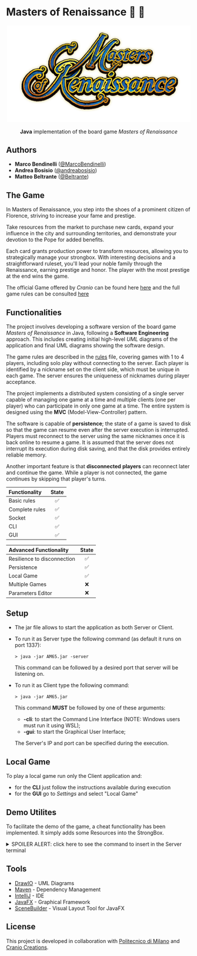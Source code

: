 # Masters of Renaissance :flower_playing_cards: :game_die:

<div align="center">

<img src="deliverables/utils/logo.png?raw=true" alt="Masters of Renaissance" width="500">

**Java** implementation of the board game *Masters of Renaissance*

</div>

## Authors

- **Marco Bendinelli** ([@MarcoBendinelli](https://github.com/MarcoBendinelli))
- **Andrea Bosisio** ([@andreabosisio](https://github.com/andreabosisio))
- **Matteo Beltrante** ([@Beltrante](https://github.com/Beltrante))

## The Game

In Masters of Renaissance, you step into the shoes of a prominent citizen of Florence, striving to increase your fame and prestige.

Take resources from the market to purchase new cards, expand your influence in the city and surrounding territories, and demonstrate your devotion to the Pope for added benefits.

Each card grants production power to transform resources, allowing you to strategically manage your strongbox. With interesting decisions and a straightforward ruleset, you'll lead your noble family through the Renaissance, earning prestige and honor. The player with the most prestige at the end wins the game.

The official Game offered by *Cranio* can be found here [here](https://craniocreations.it/en/product/master-of-renaissance) and the full game rules can be consulted [here](deliverables/utils/rules.pdf)

## Functionalities

The project involves developing a software version of the board game _Masters of Renaissance_ in Java, following a **Software Engineering** approach. This includes creating initial high-level _UML_ diagrams of the application and final UML diagrams showing the software design.

The game rules are described in the [rules](deliverables/utils/rules.pdf) file, covering games with 1 to 4 players, including solo play without connecting to the server. Each player is identified by a nickname set on the client side, which must be unique in each game. The server ensures the uniqueness of nicknames during player acceptance.

The project implements a distributed system consisting of a single server capable of managing one game at a time and multiple clients (one per player) who can participate in only one game at a time. The entire system is designed using the **MVC** (Model-View-Controller) pattern.

The software is capable of **persistence**; the state of a game is saved to disk so that the game can resume even after the server execution is interrupted. Players must reconnect to the server using the same nicknames once it is back online to resume a game. It is assumed that the server does not interrupt its execution during disk saving, and that the disk provides entirely reliable memory.

Another important feature is that **disconnected** **players** can reconnect later and continue the game. While a player is not connected, the game continues by skipping that player's turns.

| Functionality | State |
|:-----------------------|:------------------------------------:|
| Basic rules | ✅ |
| Complete rules | ✅ |
| Socket | ✅ |
| CLI | ✅ |
| GUI | ✅ |

| Advanced Functionality | State |
|:-----------------------|:------------------------------------:|
| Resilience to disconnection | ✅ |
| Persistence | ✅ |
| Local Game | ✅ |
| Multiple Games | ❌ |
| Parameters Editor | ❌ |

## Setup

- The jar file allows to start the application as both Server or Client.
- To run it as Server type the following command (as default it runs on port 1337):
    ```shell
    > java -jar AM65.jar -server
    ```
  This command can be followed by a desired port that server will be listening on.

  
- To run it as Client type the following command:
    ```shell
    > java -jar AM65.jar
    ```
    This command **MUST** be followed by one of these arguments:
  - **-cli**: to start the Command Line Interface (NOTE: Windows users must run it using WSL);
  - **-gui**: to start the Graphical User Interface;
  
  The Server's IP and port can be specified during the execution.
  
 ## Local Game
 
 To play a local game run only the Client application and:
  - for the **CLI** just follow the instructions available during execution
  - for the **GUI** go to *Settings* and select "Local Game"
  
 ## Demo Utilites
 
 To facilitate the demo of the game, a cheat functionality has been implemented. It simply adds some Resources into the StrongBox.

<details>
  <summary>SPOILER ALERT: click here to see the command to insert in the Server terminal</summary>
     
    > cheat
     
</details>
 
 ## Tools
 
 * [DrawIO](http://draw.io) - UML Diagrams
 * [Maven](https://maven.apache.org/) - Dependency Management
 * [IntelliJ](https://www.jetbrains.com/idea/) - IDE
 * [JavaFX](https://openjfx.io) - Graphical Framework
 * [SceneBuilder](https://gluonhq.com/products/scene-builder/) - Visual Layout Tool for JavaFX
 
 ## License
 
 This project is developed in collaboration with [Politecnico di Milano](https://www.polimi.it) and [Cranio Creations](http://www.craniocreations.it).
 
 [license]: https://github.com/MarcoBendinelli/Software-Engineering-project-2021/blob/master/LICENSE
[license-image]: https://img.shields.io/badge/License-MIT-blue.svg

